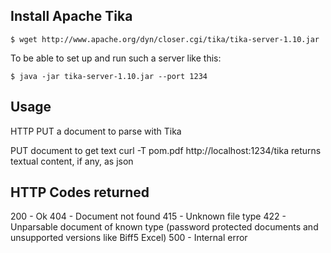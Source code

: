 
**Install Apache Tika**
--------------------
```
$ wget http://www.apache.org/dyn/closer.cgi/tika/tika-server-1.10.jar
```

To be able to set up and run such a server like this:
```
$ java -jar tika-server-1.10.jar --port 1234
```
Usage
-----
HTTP PUT a document to parse with Tika
  			
  PUT document to get text
	curl -T pom.pdf http://localhost:1234/tika
		returns textual content, if any, as json
  

HTTP Codes returned
-------------------
200 - Ok
404 - Document not found
415 - Unknown file type
422 - Unparsable document of known type (password protected documents and unsupported versions like Biff5 Excel)
500 - Internal error